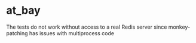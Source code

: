 # at_bay
The tests do not work without access to a real Redis server since monkey-patching has issues with multiprocess code
